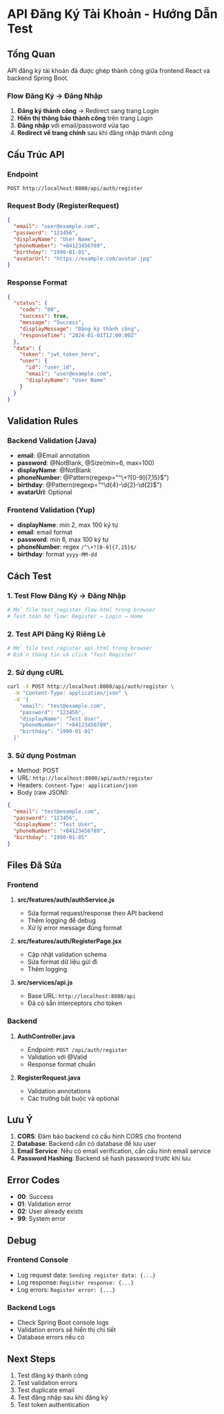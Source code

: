 # API Đăng Ký Tài Khoản - Hướng Dẫn Test

## Tổng Quan
API đăng ký tài khoản đã được ghép thành công giữa frontend React và backend Spring Boot.

### Flow Đăng Ký → Đăng Nhập
1. **Đăng ký thành công** → Redirect sang trang Login
2. **Hiển thị thông báo thành công** trên trang Login
3. **Đăng nhập** với email/password vừa tạo
4. **Redirect về trang chính** sau khi đăng nhập thành công

## Cấu Trúc API

### Endpoint
```
POST http://localhost:8080/api/auth/register
```

### Request Body (RegisterRequest)
```json
{
  "email": "user@example.com",
  "password": "123456",
  "displayName": "User Name",
  "phoneNumber": "+84123456789",
  "birthday": "1990-01-01",
  "avatarUrl": "https://example.com/avatar.jpg"
}
```

### Response Format
```json
{
  "status": {
    "code": "00",
    "success": true,
    "message": "Success",
    "displayMessage": "Đăng ký thành công",
    "responseTime": "2024-01-01T12:00:00Z"
  },
  "data": {
    "token": "jwt_token_here",
    "user": {
      "id": "user_id",
      "email": "user@example.com",
      "displayName": "User Name"
    }
  }
}
```

## Validation Rules

### Backend Validation (Java)
- **email**: @Email annotation
- **password**: @NotBlank, @Size(min=6, max=100)
- **displayName**: @NotBlank
- **phoneNumber**: @Pattern(regexp="^\\+?[0-9]{7,15}$")
- **birthday**: @Pattern(regexp="^\\d{4}-\\d{2}-\\d{2}$")
- **avatarUrl**: Optional

### Frontend Validation (Yup)
- **displayName**: min 2, max 100 ký tự
- **email**: email format
- **password**: min 6, max 100 ký tự
- **phoneNumber**: regex `/^\+?[0-9]{7,15}$/`
- **birthday**: format `yyyy-MM-dd`

## Cách Test

### 1. Test Flow Đăng Ký → Đăng Nhập
```bash
# Mở file test_register_flow.html trong browser
# Test toàn bộ flow: Register → Login → Home
```

### 2. Test API Đăng Ký Riêng Lẻ
```bash
# Mở file test_register_api.html trong browser
# Điền thông tin và click "Test Register"
```

### 2. Sử dụng cURL
```bash
curl -X POST http://localhost:8080/api/auth/register \
  -H "Content-Type: application/json" \
  -d '{
    "email": "test@example.com",
    "password": "123456",
    "displayName": "Test User",
    "phoneNumber": "+84123456789",
    "birthday": "1990-01-01"
  }'
```

### 3. Sử dụng Postman
- Method: POST
- URL: `http://localhost:8080/api/auth/register`
- Headers: `Content-Type: application/json`
- Body (raw JSON):
```json
{
  "email": "test@example.com",
  "password": "123456",
  "displayName": "Test User",
  "phoneNumber": "+84123456789",
  "birthday": "1990-01-01"
}
```

## Files Đã Sửa

### Frontend
1. **src/features/auth/authService.js**
   - Sửa format request/response theo API backend
   - Thêm logging để debug
   - Xử lý error message đúng format

2. **src/features/auth/RegisterPage.jsx**
   - Cập nhật validation schema
   - Sửa format dữ liệu gửi đi
   - Thêm logging

3. **src/services/api.js**
   - Base URL: `http://localhost:8080/api`
   - Đã có sẵn interceptors cho token

### Backend
1. **AuthController.java**
   - Endpoint: `POST /api/auth/register`
   - Validation với @Valid
   - Response format chuẩn

2. **RegisterRequest.java**
   - Validation annotations
   - Các trường bắt buộc và optional

## Lưu Ý

1. **CORS**: Đảm bảo backend có cấu hình CORS cho frontend
2. **Database**: Backend cần có database để lưu user
3. **Email Service**: Nếu có email verification, cần cấu hình email service
4. **Password Hashing**: Backend sẽ hash password trước khi lưu

## Error Codes

- **00**: Success
- **01**: Validation error
- **02**: User already exists
- **99**: System error

## Debug

### Frontend Console
- Log request data: `Sending register data: {...}`
- Log response: `Register response: {...}`
- Log errors: `Register error: {...}`

### Backend Logs
- Check Spring Boot console logs
- Validation errors sẽ hiển thị chi tiết
- Database errors nếu có

## Next Steps

1. Test đăng ký thành công
2. Test validation errors
3. Test duplicate email
4. Test đăng nhập sau khi đăng ký
5. Test token authentication
